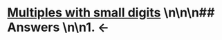 # [Multiples with small digits](https://projecteuler.net/problem=303) \n\n\n## Answers \n\n1. &larr;
